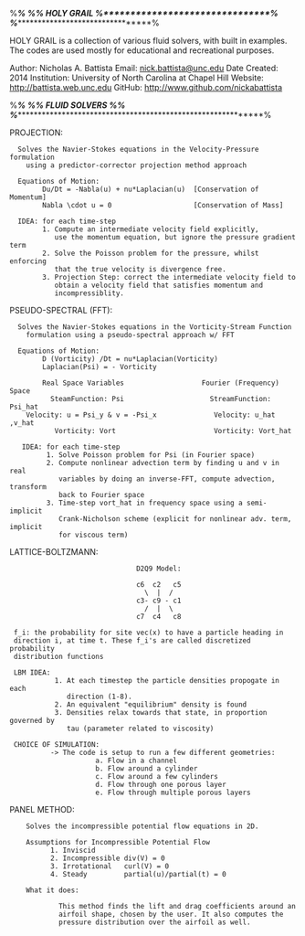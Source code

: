  %*****************************************************************************%
 %********************************% HOLY GRAIL %*******************************%
 %*****************************************************************************%

 HOLY GRAIL is a collection of various fluid solvers, with built in examples.
   The codes are used mostly for educational and recreational purposes.

 Author: Nicholas A. Battista
 Email:  nick.battista@unc.edu
 Date Created: 2014
 Institution: University of North Carolina at Chapel Hill
 Website: http://battista.web.unc.edu
 GitHub: http://www.github.com/nickabattista

 %*****************************************************************************%
 %******************************% FLUID SOLVERS %******************************%
 %*****************************************************************************%

PROJECTION:

      Solves the Navier-Stokes equations in the Velocity-Pressure formulation 
        using a predictor-corrector projection method approach
 
      Equations of Motion:
            Du/Dt = -Nabla(u) + nu*Laplacian(u)  [Conservation of Momentum]
            Nabla \cdot u = 0                    [Conservation of Mass]                                   

      IDEA: for each time-step
            1. Compute an intermediate velocity field explicitly, 
               use the momentum equation, but ignore the pressure gradient term
            2. Solve the Poisson problem for the pressure, whilst enforcing
               that the true velocity is divergence free. 
            3. Projection Step: correct the intermediate velocity field to
               obtain a velocity field that satisfies momentum and
               incompressiblity.

PSEUDO-SPECTRAL (FFT):
   
      Solves the Navier-Stokes equations in the Vorticity-Stream Function
        formulation using a pseudo-spectral approach w/ FFT
 
      Equations of Motion:
            D (Vorticity) /Dt = nu*Laplacian(Vorticity)  
            Laplacian(Psi) = - Vorticity                                                       

            Real Space Variables                   Fourier (Frequency) Space                                                          
              SteamFunction: Psi                     StreamFunction: Psi_hat
        Velocity: u = Psi_y & v = -Psi_x              Velocity: u_hat ,v_hat
               Vorticity: Vort                        Vorticity: Vort_hat

       IDEA: for each time-step
             1. Solve Poisson problem for Psi (in Fourier space)
             2. Compute nonlinear advection term by finding u and v in real
                variables by doing an inverse-FFT, compute advection, transform
                back to Fourier space
             3. Time-step vort_hat in frequency space using a semi-implicit
                Crank-Nicholson scheme (explicit for nonlinear adv. term, implicit
                for viscous term)

LATTICE-BOLTZMANN:

                                   D2Q9 Model:

                                   c6  c2   c5
                                     \  |  /  
                                   c3- c9 - c1
                                     /  |  \  
                                   c7  c4   c8

     f_i: the probability for site vec(x) to have a particle heading in
     direction i, at time t. These f_i's are called discretized probability 
     distribution functions

     LBM IDEA: 
               1. At each timestep the particle densities propogate in each 
                  direction (1-8).
               2. An equivalent "equilibrium" density is found
               3. Densities relax towards that state, in proportion governed by 
                  tau (parameter related to viscosity)

     CHOICE OF SIMULATION:
              -> The code is setup to run a few different geometries:
	                     a. Flow in a channel
	                     b. Flow around a cylinder
	                     c. Flow around a few cylinders
	                     d. Flow through one porous layer
	                     e. Flow through multiple porous layers

PANEL METHOD:

        Solves the incompressible potential flow equations in 2D.

        Assumptions for Incompressible Potential Flow
              1. Inviscid
              2. Incompressible div(V) = 0
              3. Irrotational   curl(V) = 0
              4. Steady         partial(u)/partial(t) = 0

        What it does: 
                
                This method finds the lift and drag coefficients around an
                airfoil shape, chosen by the user. It also computes the
                pressure distribution over the airfoil as well.
